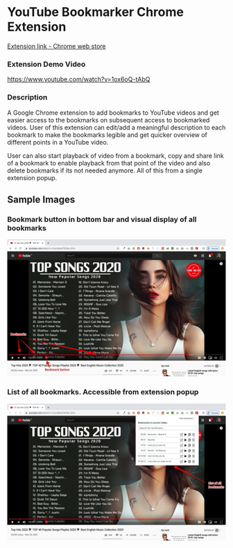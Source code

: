 # YouTube Bookmarker Chrome Extension

[Extension link - Chrome web store](https://chrome.google.com/webstore/detail/fnpjllldbpafaicnbgakpokibefgdeim/publish-accepted?authuser=1&hl=en)

### Extension Demo Video
https://www.youtube.com/watch?v=1ox6oQ-tAbQ

### Description
A Google Chrome extension to add bookmarks to YouTube videos and get easier access to the bookmarks on subsequent access to 
bookmarked videos. User of this extension can edit/add a meaningful description to each bookmark to make the bookmarks legible
and get quicker overview of different points in a YouTube video.

User can also start playback of video from a bookmark, copy and share link of a bookmark to enable playback from that point of
the video and also delete bookmarks if its not needed anymore. All of this from a single extension popup.

## Sample Images

### Bookmark button in bottom bar and visual display of all bookmarks
![](demo-images/YB-SS-bookmark-button-and-bookmarks.jpg)


### List of all bookmarks. Accessible from extension popup
![](demo-images/YB-SS-bookmark-list.jpg)

